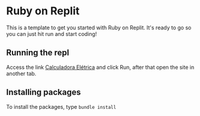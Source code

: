 # Ruby on Replit

This is a template to get you started with Ruby on Replit. It's ready to go so you can just hit run and start coding!

## Running the repl

Access the link [Calculadora Elétrica](https://replit.com/@seigma/Calculadora-Eletrica) and click Run, after that open the site in another tab.

## Installing packages

To install the packages, type `bundle install`
